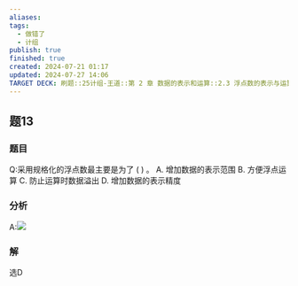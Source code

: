 ```yaml
---
aliases: 
tags:
  - 做错了
  - 计组
publish: true
finished: true
created: 2024-07-21 01:17
updated: 2024-07-27 14:06
TARGET DECK: 刷题::25计组-王道::第 2 章 数据的表示和运算::2.3 浮点数的表示与运算::题13
---
```


## 题13
### 题目
Q:采用规格化的浮点数最主要是为了 ( ) 。
A. 增加数据的表示范围 B. 方便浮点运算
C. 防止运算时数据溢出 D. 增加数据的表示精度
### 分析
A:![](https://img.hwenyi.live/202407271412549.webp)
### 解
选D
<!--ID: 1722065613318-->
